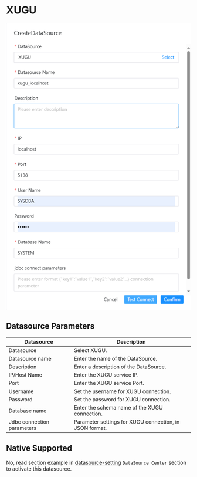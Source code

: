 # XUGU

![xugu](../../../../img/new_ui/dev/datasource/xugu.png)

## Datasource Parameters

|       **Datasource**       |                     **Description**                     |
|----------------------------|---------------------------------------------------------|
| Datasource                 | Select XUGU.                                            |
| Datasource name            | Enter the name of the DataSource.                       |
| Description                | Enter a description of the DataSource.                  |
| IP/Host Name               | Enter the XUGU service IP.                              |
| Port                       | Enter the XUGU service Port.                            |
| Username                   | Set the username for XUGU connection.                   |
| Password                   | Set the password for XUGU connection.                   |
| Database name              | Enter the schema name of the XUGU connection.           |
| Jdbc connection parameters | Parameter settings for XUGU connection, in JSON format. |

## Native Supported

No, read section example in [datasource-setting](../howto/datasource-setting.md) `DataSource Center` section to activate this datasource.

